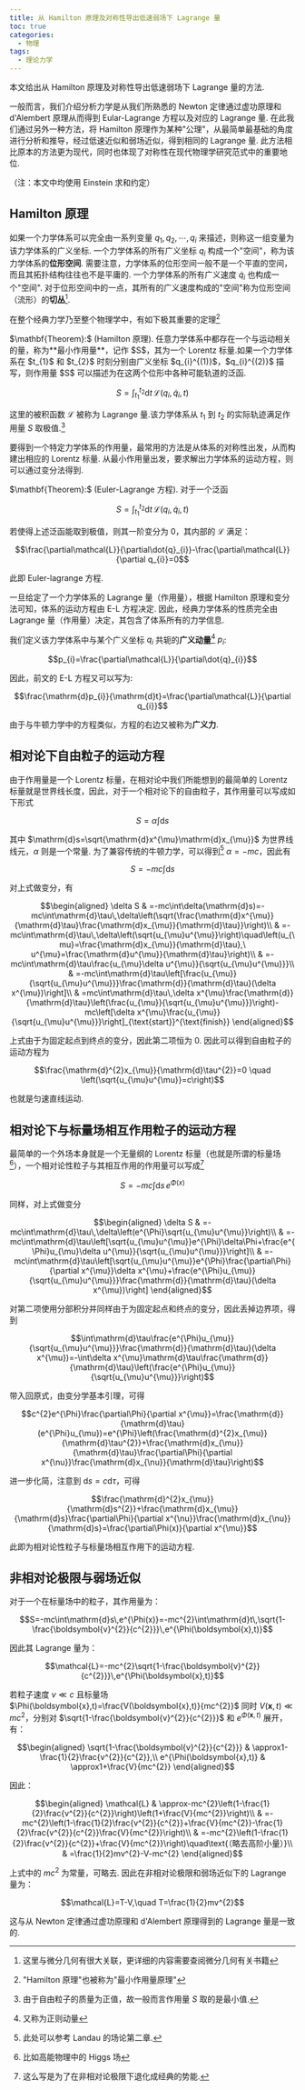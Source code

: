 ```yaml
---
title: 从 Hamilton 原理及对称性导出低速弱场下 Lagrange 量
toc: true
categories:
  - 物理
tags:
  - 理论力学
---
```


本文给出从 Hamilton 原理及对称性导出低速弱场下 Lagrange 量的方法.

<!-- more -->

一般而言，我们介绍分析力学是从我们所熟悉的 Newton 定律通过虚功原理和 d'Alembert 原理从而得到 Eular-Lagrange 方程以及对应的 Lagrange 量.
在此我们通过另外一种方法，将 Hamilton 原理作为某种"公理"，从最简单最基础的角度进行分析和推导，经过低速近似和弱场近似，得到相同的
Lagrange 量. 此方法相比原本的方法更为现代，同时也体现了对称性在现代物理学研究范式中的重要地位.


（注：本文中均使用 Einstein 求和约定）

## Hamilton 原理

如果一个力学体系可以完全由一系列变量 $q_{1},q_{2},\cdots,q_{i}$
来描述，则称这一组变量为该力学体系的广义坐标. 一个力学体系的所有广义坐标
$q_{i}$
构成一个"空间"，称为该力学体系的**位形空间**. 需要注意，力学体系的位形空间一般不是一个平直的空间，而且其拓扑结构往往也不是平庸的. 一个力学体系的所有广义速度
$\dot{q}_{i}$
也构成一个"空间". 对于位形空间中的一点，其所有的广义速度构成的"空间"称为位形空间（流形）的**切丛**[^1].

在整个经典力学乃至整个物理学中，有如下极其重要的定理[^2]

<div class="notice--info">
$\mathbf{Theorem}:$ (Hamilton 原理).
任意力学体系中都存在一个与运动相关的量，称为**最小作用量**，记作
$S$，其为一个 Lorentz 标量.如果一个力学体系在 $t_{1}$ 和 $t_{2}$
时刻分别由广义坐标 $q_{i}^{(1)}$，$q_{i}^{(2)}$ 描写，则作用量 $S$
可以描述为在这两个位形中各种可能轨道的泛函.

$$S=\int_{t_{1}}^{t_{2}}\mathrm{d}t\,\mathcal{L}(q_{i},\dot{q}_{i},t)$$

这里的被积函数 $\mathcal{L}$ 被称为 Lagrange 量.该力学体系从 $t_{1}$ 到
$t_{2}$ 的实际轨迹满足作用量 $S$ 取极值.[^3]
</div>

要得到一个特定力学体系的作用量，最常用的方法是从体系的对称性出发，从而构建出相应的
Lorentz 标量. 从最小作用量出发，要求解出力学体系的运动方程，则可以通过变分法得到.

<div class="notice--info">
$\mathbf{Theorem}:$ (Euler-Lagrange 方程).
对于一个泛函

$$S=\int_{t_{1}}^{t_{2}}\mathrm{d}t\,\mathcal{L}(q_{i},\dot{q}_{i},t)$$

若使得上述泛函能取到极值，则其一阶变分为 $0$，其内部的 $\mathcal{L}$
满足：

$$\frac{\partial\mathcal{L}}{\partial\dot{q}_{i}}-\frac{\partial\mathcal{L}}{\partial q_{i}}=0$$

此即 Euler-lagrange 方程.
</div>

一旦给定了一个力学体系的 Lagrange 量（作用量），根据 Hamilton
原理和变分法可知，体系的运动方程由 E-L 方程决定.
因此，经典力学体系的性质完全由 Lagrange
量（作用量）决定，其包含了体系所有的力学信息.

我们定义该力学体系中与某个广义坐标 $q_{i}$ 共轭的**广义动量**[^4] $p_{i}$:

$$p_{i}=\frac{\partial\mathcal{L}}{\partial\dot{q}_{i}}$$

因此，前文的 E-L 方程又可以写为:

$$\frac{\mathrm{d}p_{i}}{\mathrm{d}t}=\frac{\partial\mathcal{L}}{\partial q_{i}}$$

由于与牛顿力学中的方程类似，方程的右边又被称为**广义力**.

## 相对论下自由粒子的运动方程

由于作用量是一个 Lorentz 标量，在相对论中我们所能想到的最简单的 Lorentz
标量就是世界线长度，因此，对于一个相对论下的自由粒子，其作用量可以写成如下形式

$$S=\alpha\int\mathrm{d}s$$

其中 $\mathrm{d}s=\sqrt{\mathrm{d}x^{\mu}\mathrm{d}x_{\mu}}$
为世界线线元，$\alpha$ 则是一个常量. 为了兼容传统的牛顿力学，可以得到[^5]
$\alpha=-mc$，因此有

$$S=-mc\int\mathrm{d}s$$ 

对上式做变分，有

$$\begin{aligned}
\delta S & =-mc\int\delta(\mathrm{d}s)=-mc\int\mathrm{d}\tau\,\delta\left(\sqrt{\frac{\mathrm{d}x^{\mu}}{\mathrm{d}\tau}\frac{\mathrm{d}x_{\mu}}{\mathrm{d}\tau}}\right)\\
 & =-mc\int\mathrm{d}\tau\,\delta\left(\sqrt{u_{\mu}u^{\mu}}\right)\quad\left(u_{\mu}=\frac{\mathrm{d}x_{\mu}}{\mathrm{d}\tau},\ u^{\mu}=\frac{\mathrm{d}u^{\mu}}{\mathrm{d}\tau}\right)\\
 & =-mc\int\mathrm{d}\tau\frac{u_{\mu}\delta u^{\mu}}{\sqrt{u_{\mu}u^{\mu}}}\\
 & =-mc\int\mathrm{d}\tau\left[\frac{u_{\mu}}{\sqrt{u_{\mu}u^{\mu}}}\frac{\mathrm{d}}{\mathrm{d}\tau}(\delta x^{\mu})\right]\\
 & =mc\int\mathrm{d}\tau\,\delta x^{\mu}\frac{\mathrm{d}}{\mathrm{d}\tau}\left(\frac{u_{\mu}}{\sqrt{u_{\mu}u^{\mu}}}\right)-mc\left[\delta x^{\mu}\frac{u_{\mu}}{\sqrt{u_{\mu}u^{\mu}}}\right]_{\text{start}}^{\text{finish}}
\end{aligned}$$

上式由于为固定起点到终点的变分，因此第二项恒为
$0$. 因此可以得到自由粒子的运动方程为

$$\frac{\mathrm{d}^{2}x_{\mu}}{\mathrm{d}\tau^{2}}=0 \quad \left(\sqrt{u_{\mu}u^{\mu}}=c\right)$$

也就是匀速直线运动.

## 相对论下与标量场相互作用粒子的运动方程

最简单的一个外场本身就是一个无量纲的 Lorentz
标量（也就是所谓的标量场[^6]），一个相对论性粒子与其相互作用的作用量可以写成[^7]

$$S=-mc\int\mathrm{d}s\,e^{\Phi(x)}$$

同样，对上式做变分

$$\begin{aligned}
\delta S & =-mc\int\mathrm{d}\tau\,\delta\left(e^{\Phi}\sqrt{u_{\mu}u^{\mu}}\right)\\
 & =-mc\int\mathrm{d}\tau\left[\sqrt{u_{\mu}u^{\mu}}e^{\Phi}\delta\Phi+\frac{e^{\Phi}u_{\mu}\delta u^{\mu}}{\sqrt{u_{\mu}u^{\mu}}}\right]\\
 & =-mc\int\mathrm{d}\tau\left[\sqrt{u_{\mu}u^{\mu}}e^{\Phi}\frac{\partial\Phi}{\partial x^{\mu}}\delta x^{\mu}+\frac{e^{\Phi}u_{\mu}}{\sqrt{u_{\mu}u^{\mu}}}\frac{\mathrm{d}}{\mathrm{d}\tau}(\delta x^{\mu})\right]
\end{aligned}$$

对第二项使用分部积分并同样由于为固定起点和终点的变分，因此丢掉边界项，得到

$$\int\mathrm{d}\tau\frac{e^{\Phi}u_{\mu}}{\sqrt{u_{\mu}u^{\mu}}}\frac{\mathrm{d}}{\mathrm{d}\tau}(\delta x^{\mu})=-\int\delta x^{\mu}\mathrm{d}\tau\frac{\mathrm{d}}{\mathrm{d}\tau}\left(\frac{e^{\Phi}u_{\mu}}{\sqrt{u_{\mu}u^{\mu}}}\right)$$

带入回原式，由变分学基本引理，可得

$$c^{2}e^{\Phi}\frac{\partial\Phi}{\partial x^{\mu}}=\frac{\mathrm{d}}{\mathrm{d}\tau}(e^{\Phi}u_{\mu})=e^{\Phi}\left(\frac{\mathrm{d}^{2}x_{\mu}}{\mathrm{d}\tau^{2}}+\frac{\mathrm{d}x_{\mu}}{\mathrm{d}\tau}\frac{\partial\Phi}{\partial x^{\nu}}\frac{\mathrm{d}x_{\nu}}{\mathrm{d}\tau}\right)$$

进一步化简，注意到 $\mathrm{d}s=c\mathrm{d}\tau$，可得

$$\frac{\mathrm{d}^{2}x_{\mu}}{\mathrm{d}s^{2}}+\frac{\mathrm{d}x_{\mu}}{\mathrm{d}s}\frac{\partial\Phi}{\partial x^{\nu}}\frac{\mathrm{d}x_{\nu}}{\mathrm{d}s}=\frac{\partial\Phi(x)}{\partial x^{\mu}}$$

此即为相对论性粒子与标量场相互作用下的运动方程.

## 非相对论极限与弱场近似

对于一个在标量场中的粒子，其作用量为：

$$S=-mc\int\mathrm{d}s\,e^{\Phi(x)}=-mc^{2}\int\mathrm{d}t\,\sqrt{1-\frac{\boldsymbol{v}^{2}}{c^{2}}}\,e^{\Phi(\boldsymbol{x},t)}$$

因此其 Lagrange 量为：

$$\mathcal{L}=-mc^{2}\sqrt{1-\frac{\boldsymbol{v}^{2}}{c^{2}}}\,e^{\Phi(\boldsymbol{x},t)}$$

若粒子速度 $v\ll c$ 且标量场 $\Phi(\boldsymbol{x},t)=\frac{V(\boldsymbol{x},t)}{mc^{2}}$ 同时 $V(\boldsymbol{x},t)\ll mc^{2}$，分别对
$\sqrt{1-\frac{\boldsymbol{v}^{2}}{c^{2}}}$ 和
$e^{\Phi(\boldsymbol{x},t)}$ 展开，有： 

$$\begin{aligned}
\sqrt{1-\frac{\boldsymbol{v}^{2}}{c^{2}}} & \approx1-\frac{1}{2}\frac{v^{2}}{c^{2}},\\
e^{\Phi(\boldsymbol{x},t)} & \approx1+\frac{V}{mc^{2}}
\end{aligned}$$ 

因此： 

$$\begin{aligned}
\mathcal{L} & \approx-mc^{2}\left(1-\frac{1}{2}\frac{v^{2}}{c^{2}}\right)\left(1+\frac{V}{mc^{2}}\right)\\
 & =-mc^{2}\left(1-\frac{1}{2}\frac{v^{2}}{c^{2}}+\frac{V}{mc^{2}}-\frac{1}{2}\frac{v^{2}}{c^{2}}\frac{V}{mc^{2}}\right)\\
 & =-mc^{2}\left(1-\frac{1}{2}\frac{v^{2}}{c^{2}}+\frac{V}{mc^{2}}\right)\quad\text{（略去高阶小量）}\\
 & =\frac{1}{2}mv^{2}-V-mc^{2}
\end{aligned}$$

上式中的 $mc^{2}$ 为常量，可略去.
因此在非相对论极限和弱场近似下的 Lagrange 量为：

$$\mathcal{L}=T-V,\quad T=\frac{1}{2}mv^{2}$$

这与从 Newton 定律通过虚功原理和 d'Alembert 原理得到的 Lagrange 量是一致的.

[^1]: 这里与微分几何有很大关联，更详细的内容需要查阅微分几何有关书籍

[^2]: "Hamilton 原理"也被称为"最小作用量原理"

[^3]: 由于自由粒子的质量为正值，故一般而言作用量 $S$ 取的是最小值.

[^4]: 又称为正则动量

[^5]: 此处可以参考 Landau 的场论第二章.

[^6]: 比如高能物理中的 Higgs 场

[^7]: 这么写是为了在非相对论极限下退化成经典的势能. 

